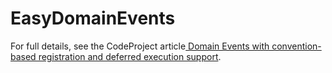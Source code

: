 # EasyDomainEvents



For full details, see the CodeProject article[ Domain Events with convention-based registration and deferred execution support](https://www.codeproject.com/Articles/1176046/Domain-Events-with-Convention-Based-Registration-a).
